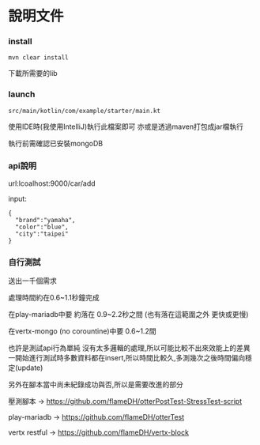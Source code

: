 # 說明文件

### install

    mvn clear install

下載所需要的lib

### launch

    src/main/kotlin/com/example/starter/main.kt

使用IDE時(我使用IntelliJ)執行此檔案即可
亦或是透過maven打包成jar檔執行

執行前需確認已安裝mongoDB

### api說明

url:lcoalhost:9000/car/add

input:

    {
      "brand":"yamaha",
      "color":"blue",
      "city":"taipei"
    }

### 自行測試

送出一千個需求

處理時間約在0.6~1.1秒鐘完成

在play-mariadb中要 約落在 0.9~2.2秒之間 (也有落在這範圍之外 更快或更慢)

在vertx-mongo (no corountine)中要 0.6~1.2間

也許是測試api行為單純 沒有太多邏輯的處理,所以可能比較不出來效能上的差異
一開始進行測試時多數資料都在insert,所以時間比較久,多測幾次之後時間偏向穩定(update)

另外在腳本當中尚未紀錄成功與否,所以是需要改進的部分

壓測腳本 -> https://github.com/flameDH/otterPostTest-StressTest-script

play-mariadb -> https://github.com/flameDH/otterTest

vertx restful -> https://github.com/flameDH/vertx-block
